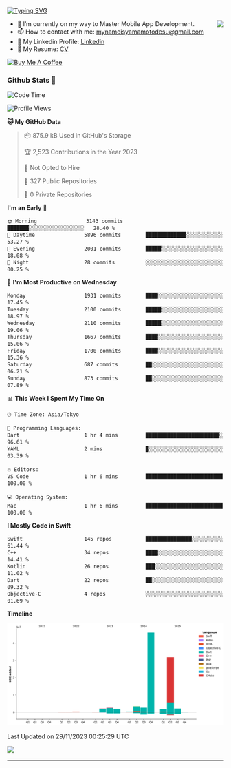 
[![Typing SVG](https://readme-typing-svg.demolab.com/?lines=Thank+You+For+Visiting!!;You+Are+Welcome✨;I+am+Kyo+Yamamoto;Mobile+Developer)](https://git.io/typing-svg)
<p>
<img align="right" src="https://media.giphy.com/media/26ufdb3cYKwbRtYVW/giphy.gif" style="max-width:100%;" height="150px">

- 🌱 I’m currently on my way to Master Mobile App Development.
- 📫 How to contact with me: mynameisyamamotodesu@gmail.com
- 🔗 My Linkedin Profile: [Linkedin](https://www.linkedin.com/in/kyo-yamamoto-a2ab50239)
- 🔗 My Resume: [CV](https://www.kickresume.com/cv/ZWKvXV/)

<a href="https://www.buymeacoffee.com/kyoyamamoto" target="_blank"><img src="https://cdn.buymeacoffee.com/buttons/default-orange.png" alt="Buy Me A Coffee" height="41" width="174"></a>

### Github Stats 🥇 
<!--START_SECTION:waka-->
![Code Time](http://img.shields.io/badge/Code%20Time-595%20hrs%2021%20mins-blue)

![Profile Views](http://img.shields.io/badge/Profile%20Views-0-blue)

**🐱 My GitHub Data** 

> 📦 875.9 kB Used in GitHub's Storage 
 > 
> 🏆 2,523 Contributions in the Year 2023
 > 
> 🚫 Not Opted to Hire
 > 
> 📜 327 Public Repositories 
 > 
> 🔑 0 Private Repositories 
 > 
**I'm an Early 🐤** 

```text
🌞 Morning                3143 commits        ███████░░░░░░░░░░░░░░░░░░   28.40 % 
🌆 Daytime                5896 commits        █████████████░░░░░░░░░░░░   53.27 % 
🌃 Evening                2001 commits        █████░░░░░░░░░░░░░░░░░░░░   18.08 % 
🌙 Night                  28 commits          ░░░░░░░░░░░░░░░░░░░░░░░░░   00.25 % 
```
📅 **I'm Most Productive on Wednesday** 

```text
Monday                   1931 commits        ████░░░░░░░░░░░░░░░░░░░░░   17.45 % 
Tuesday                  2100 commits        █████░░░░░░░░░░░░░░░░░░░░   18.97 % 
Wednesday                2110 commits        █████░░░░░░░░░░░░░░░░░░░░   19.06 % 
Thursday                 1667 commits        ████░░░░░░░░░░░░░░░░░░░░░   15.06 % 
Friday                   1700 commits        ████░░░░░░░░░░░░░░░░░░░░░   15.36 % 
Saturday                 687 commits         ██░░░░░░░░░░░░░░░░░░░░░░░   06.21 % 
Sunday                   873 commits         ██░░░░░░░░░░░░░░░░░░░░░░░   07.89 % 
```


📊 **This Week I Spent My Time On** 

```text
🕑︎ Time Zone: Asia/Tokyo

💬 Programming Languages: 
Dart                     1 hr 4 mins         ████████████████████████░   96.61 % 
YAML                     2 mins              █░░░░░░░░░░░░░░░░░░░░░░░░   03.39 % 

🔥 Editors: 
VS Code                  1 hr 6 mins         █████████████████████████   100.00 % 

💻 Operating System: 
Mac                      1 hr 6 mins         █████████████████████████   100.00 % 
```

**I Mostly Code in Swift** 

```text
Swift                    145 repos           ███████████████░░░░░░░░░░   61.44 % 
C++                      34 repos            ████░░░░░░░░░░░░░░░░░░░░░   14.41 % 
Kotlin                   26 repos            ███░░░░░░░░░░░░░░░░░░░░░░   11.02 % 
Dart                     22 repos            ██░░░░░░░░░░░░░░░░░░░░░░░   09.32 % 
Objective-C              4 repos             ░░░░░░░░░░░░░░░░░░░░░░░░░   01.69 % 
```



**Timeline**

![Lines of Code chart](https://raw.githubusercontent.com/YamamotoDesu/YamamotoDesu/main/assets/bar_graph.png)


 Last Updated on 29/11/2023 00:25:29 UTC
<!--END_SECTION:waka-->

![](https://github-profile-summary-cards.vercel.app/api/cards/profile-details?username=YamamotoDesu&theme=vue)

----

